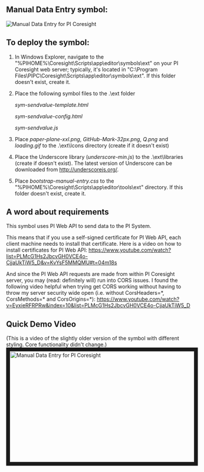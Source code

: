 ## Manual Data Entry symbol: 

<img src="https://github.com/AnnaPerry/PI-Coresight-Custom-Symbols/blob/master/Community%20Samples/OSIsoft/manual-data-entry/Example.png" 
alt="Manual Data Entry for PI Coresight" />

## To deploy the symbol: 

1. In Windows Explorer, navigate to the "%PIHOME%\Coresight\Scripts\app\editor\symbols\ext" on your PI Coresight web server; typically, it's located in "C:\Program Files\PIPC\Coresight\Scripts\app\editor\symbols\ext".
If this folder doesn't exist, create it.

2. Place the following symbol files to the .\ext folder

	*sym-sendvalue-template.html*
	
	*sym-sendvalue-config.html*
	
	*sym-sendvalue.js*

3. Place *paper-plane-xxl.png*, *GitHub-Mark-32px.png*, *Q.png* and *loading.gif* to the .\ext\Icons directory (create if it doesn't exist)
4. Place the Underscore library (*underscore-min.js*) to the .\ext\libraries (create if doesn't exist). The latest version of Underscore can be downloaded from http://underscorejs.org/.
5. Place *bootstrap-manual-entry.css* to the "%PIHOME%\Coresight\Scripts\app\editor\tools\ext" directory. If this folder doesn't exist, create it.

## A word about requirements

This symbol uses PI Web API to send data to the PI System.

This means that if you use a self-signed certificate for PI Web API, each client machine needs to install that certificate. 
Here is a video on how to install certificates for PI Web API: https://www.youtube.com/watch?list=PLMcG1Hs2JbcvGH0VCE4o-CjjaUkTiW5_D&v=KvYsF5MMQMU#t=04m18s

And since the PI Web API requests are made from within PI Coresight server, you may (read: definitely will) run into CORS issues.
I found the following video helpful when trying get CORS working without having to throw my server security wide open
 (i.e. without CorsHeaders=\*, CorsMethods=\* and CorsOrigins=*): https://www.youtube.com/watch?v=EyxieRFRPRw&index=10&list=PLMcG1Hs2JbcvGH0VCE4o-CjjaUkTiW5_D

## Quick Demo Video

(This is a video of the slightly older version of the symbol with different styling. Core functionality didn't change.) 
<a href="http://www.youtube.com/watch?feature=player_embedded&v=CUklG6o9yHc
" target="_blank"><img src="http://img.youtube.com/vi/CUklG6o9yHc/0.jpg" 
alt="Manual Data Entry for PI Coresight" width="500" height="300" border="10" /></a>
